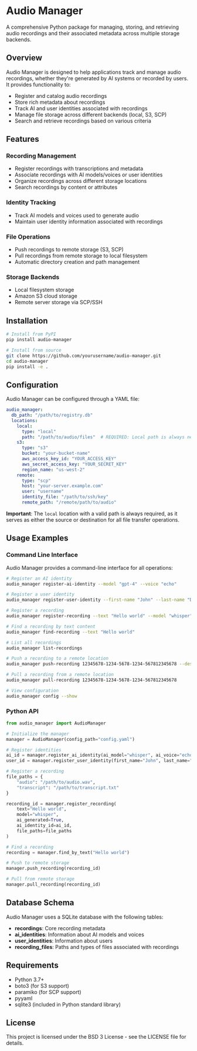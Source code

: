# Audio Manager

A comprehensive Python package for managing, storing, and retrieving audio recordings and their associated metadata across multiple storage backends.

## Overview

Audio Manager is designed to help applications track and manage audio recordings, whether they're generated by AI systems or recorded by users. It provides functionality to:

- Register and catalog audio recordings
- Store rich metadata about recordings
- Track AI and user identities associated with recordings
- Manage file storage across different backends (local, S3, SCP)
- Search and retrieve recordings based on various criteria

## Features

### Recording Management
- Register recordings with transcriptions and metadata
- Associate recordings with AI models/voices or user identities
- Organize recordings across different storage locations
- Search recordings by content or attributes

### Identity Tracking
- Track AI models and voices used to generate audio
- Maintain user identity information associated with recordings

### File Operations
- Push recordings to remote storage (S3, SCP)
- Pull recordings from remote storage to local filesystem
- Automatic directory creation and path management

### Storage Backends
- Local filesystem storage
- Amazon S3 cloud storage
- Remote server storage via SCP/SSH

## Installation

```bash
# Install from PyPI
pip install audio-manager

# Install from source
git clone https://github.com/yourusername/audio-manager.git
cd audio-manager
pip install -e .
```

## Configuration

Audio Manager can be configured through a YAML file:

```yaml
audio_manager:
  db_path: "/path/to/registry.db"
  locations:
    local:
      type: "local"
      path: "/path/to/audio/files"  # REQUIRED: Local path is always needed for push/pull operations
    s3:
      type: "s3"
      bucket: "your-bucket-name"
      aws_access_key_id: "YOUR_ACCESS_KEY"
      aws_secret_access_key: "YOUR_SECRET_KEY"
      region_name: "us-west-2"
    remote:
      type: "scp"
      host: "your-server.example.com"
      user: "username"
      identity_file: "/path/to/ssh/key"
      remote_path: "/remote/path/to/audio"
```

**Important**: The `local` location with a valid path is always required, as it serves as either the source or destination for all file transfer operations.

## Usage Examples

### Command Line Interface

Audio Manager provides a command-line interface for all operations:

```bash
# Register an AI identity
audio_manager register-ai-identity --model "gpt-4" --voice "echo"

# Register a user identity
audio_manager register-user-identity --first-name "John" --last-name "Doe" --username "jdoe"

# Register a recording
audio_manager register-recording --text "Hello world" --model "whisper" --audio-file "/path/to/audio.wav"

# Find a recording by text content
audio_manager find-recording --text "Hello world"

# List all recordings
audio_manager list-recordings

# Push a recording to a remote location
audio_manager push-recording 12345678-1234-5678-1234-567812345678 --destination s3

# Pull a recording from a remote location
audio_manager pull-recording 12345678-1234-5678-1234-567812345678

# View configuration
audio_manager config --show
```

### Python API

```python
from audio_manager import AudioManager

# Initialize the manager
manager = AudioManager(config_path="config.yaml")

# Register identities
ai_id = manager.register_ai_identity(ai_model="whisper", ai_voice="echo")
user_id = manager.register_user_identity(first_name="John", last_name="Doe")

# Register a recording
file_paths = {
    "audio": "/path/to/audio.wav",
    "transcript": "/path/to/transcript.txt"
}

recording_id = manager.register_recording(
    text="Hello world",
    model="whisper",
    ai_generated=True,
    ai_identity_id=ai_id,
    file_paths=file_paths
)

# Find a recording
recording = manager.find_by_text("Hello world")

# Push to remote storage
manager.push_recording(recording_id)

# Pull from remote storage
manager.pull_recording(recording_id)
```

## Database Schema

Audio Manager uses a SQLite database with the following tables:

- **recordings**: Core recording metadata
- **ai_identities**: Information about AI models and voices
- **user_identities**: Information about users
- **recording_files**: Paths and types of files associated with recordings

## Requirements

- Python 3.7+
- boto3 (for S3 support)
- paramiko (for SCP support)
- pyyaml
- sqlite3 (included in Python standard library)


## License

This project is licensed under the BSD 3 License - see the LICENSE file for details.